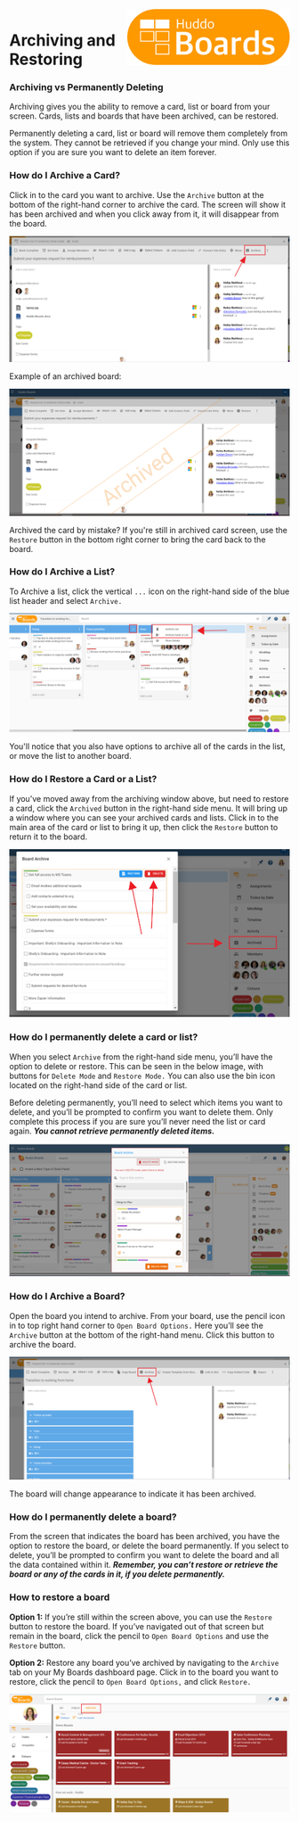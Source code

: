 <img style="float: right" src="/assets/images/boards-logo.jpg" height="100" alt="My Boards" />

# Archiving and Restoring

### Archiving vs Permanently Deleting

Archiving gives you the ability to remove a card, list or board from your screen. Cards, lists and boards that have been archived, can be restored.

Permanently deleting a card, list or board will remove them completely from the system. They cannot be retrieved if you change your mind. Only use this option if you are sure you want to delete an item forever.

### How do I Archive a Card?

Click in to the card you want to archive. Use the `Archive` button at the bottom of the right-hand corner to archive the card. The screen will show it has been archived and when you click away from it, it will disappear from the board.

![](/assets/boards/archiving1.png)

Example of an archived board:

![](/assets/boards/archiving2.png)

Archived the card by mistake? If you're still in archived card screen, use the `Restore` button in the bottom right corner to bring the card back to the board.

### How do I Archive a List?

To Archive a list, click the vertical `...` icon on the right-hand side of the blue list header and select `Archive.`

  ![](/assets/boards/archiving2.2.png)

  You'll notice that you also have options to archive all of the cards in the list, or move the list to another board.

### How do I Restore a Card or a List?

If you’ve moved away from the archiving window above, but need to restore a card, click the `Archived` button in the right-hand side menu. It will bring up a window where you can see your archived cards and lists. Click in to the main area of the card or list to bring it up, then click the `Restore` button to return it to the board.

 ![](/assets/boards/archiving3.png)

### How do I permanently delete a card or list?

When you select `Archive` from the right-hand side menu, you’ll have the option to delete or restore. This can be seen in the below image, with buttons for `Delete Mode` and `Restore Mode.` You can also use the bin icon located on the right-hand side of the card or list.

Before deleting permanently, you’ll need to select which items you want to delete, and you’ll be prompted to confirm you want to delete them. Only complete this process if you are sure you’ll never need the list or card again. ***You cannot retrieve permanently deleted items.***

![](/assets/boards/archiving4.png)

### How do I Archive a Board?

Open the board you intend to archive. From your board, use the pencil icon in to top right hand corner to `Open Board Options.` Here you’ll see the `Archive` button at the bottom of the right-hand menu. Click this button to archive the board.

![](/assets/boards/archiving5.png)

The board will change appearance to indicate it has been archived.

### How do I permanently delete a board?

From the screen that indicates the board has been archived, you have the option to restore the board, or delete the board permanently. If you select to delete, you’ll be prompted to confirm you want to delete the board and all the data contained within it. ***Remember, you can’t restore or retrieve the board or any of the cards in it, if you delete permanently.***

### How to restore a board

**Option 1:** If you’re still within the screen above, you can use the `Restore` button to restore the board. If you’ve navigated out of that screen but remain in the board, click the pencil to `Open Board Options` and use the `Restore` button.

**Option 2:** Restore any board you’ve archived by navigating to the `Archive` tab on your My Boards dashboard page. Click in to the board you want to restore, click the pencil to `Open Board Options,` and click `Restore.`

![](/assets/boards/archiving6.png)  
